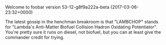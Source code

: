Welcome to foobar version 53-12-g8f9a222a-beta (2017-03-06-23:32+0000)

The latest gossip in the henchman breakroom is that "LAMBCHOP" stands for "Lambda's Anti-Matter Biofuel Collision Hadron Oxidating Potentiator". You're pretty sure it runs on diesel, not biofuel, but you can at least give the commander credit for trying.
